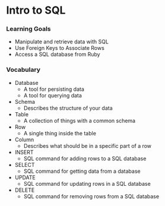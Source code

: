 # Intro to SQL

### Learning Goals

- Manipulate and retrieve data with SQL
- Use Foreign Keys to Associate Rows
- Access a SQL database from Ruby

### Vocabulary

- Database
  - A tool for persisting data
  - A tool for querying data
- Schema
  - Describes the structure of your data
- Table
  - A collection of things with a common schema
- Row
  - A single thing inside the table
- Column
  - Describes what should be in a specific part of a row
- INSERT
  - SQL command for adding rows to a SQL database
- SELECT
  - SQL command for getting data from a database
- UPDATE
  - SQL command for updating rows in a SQL database
- DELETE
  - SQL command for removing rows from a SQL database
